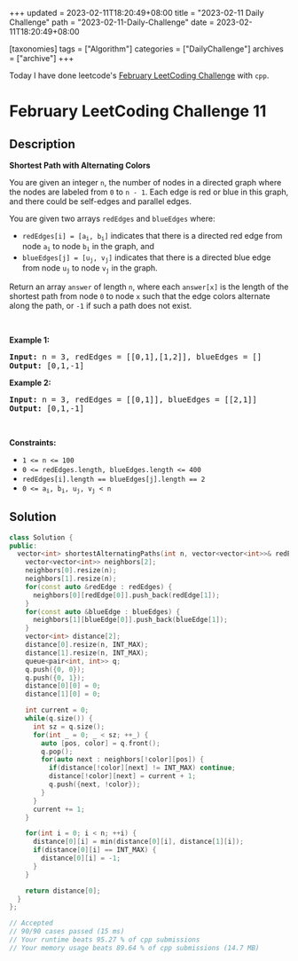 +++
updated = 2023-02-11T18:20:49+08:00
title = "2023-02-11 Daily Challenge"
path = "2023-02-11-Daily-Challenge"
date = 2023-02-11T18:20:49+08:00

[taxonomies]
tags = ["Algorithm"]
categories = ["DailyChallenge"]
archives = ["archive"]
+++

Today I have done leetcode's [February LeetCoding Challenge](https://leetcode.com/problems/shortest-path-with-alternating-colors/) with `cpp`.

<!-- more -->

# February LeetCoding Challenge 11

## Description

**Shortest Path with Alternating Colors**

<p>You are given an integer <code>n</code>, the number of nodes in a directed graph where the nodes are labeled from <code>0</code> to <code>n - 1</code>. Each edge is red or blue in this graph, and there could be self-edges and parallel edges.</p>

<p>You are given two arrays <code>redEdges</code> and <code>blueEdges</code> where:</p>

<ul>
	<li><code>redEdges[i] = [a<sub>i</sub>, b<sub>i</sub>]</code> indicates that there is a directed red edge from node <code>a<sub>i</sub></code> to node <code>b<sub>i</sub></code> in the graph, and</li>
	<li><code>blueEdges[j] = [u<sub>j</sub>, v<sub>j</sub>]</code> indicates that there is a directed blue edge from node <code>u<sub>j</sub></code> to node <code>v<sub>j</sub></code> in the graph.</li>
</ul>

<p>Return an array <code>answer</code> of length <code>n</code>, where each <code>answer[x]</code> is the length of the shortest path from node <code>0</code> to node <code>x</code> such that the edge colors alternate along the path, or <code>-1</code> if such a path does not exist.</p>

<p>&nbsp;</p>
<p><strong class="example">Example 1:</strong></p>

<pre>
<strong>Input:</strong> n = 3, redEdges = [[0,1],[1,2]], blueEdges = []
<strong>Output:</strong> [0,1,-1]
</pre>

<p><strong class="example">Example 2:</strong></p>

<pre>
<strong>Input:</strong> n = 3, redEdges = [[0,1]], blueEdges = [[2,1]]
<strong>Output:</strong> [0,1,-1]
</pre>

<p>&nbsp;</p>
<p><strong>Constraints:</strong></p>

<ul>
	<li><code>1 &lt;= n &lt;= 100</code></li>
	<li><code>0 &lt;= redEdges.length,&nbsp;blueEdges.length &lt;= 400</code></li>
	<li><code>redEdges[i].length == blueEdges[j].length == 2</code></li>
	<li><code>0 &lt;= a<sub>i</sub>, b<sub>i</sub>, u<sub>j</sub>, v<sub>j</sub> &lt; n</code></li>
</ul>


## Solution

``` cpp
class Solution {
public:
  vector<int> shortestAlternatingPaths(int n, vector<vector<int>>& redEdges, vector<vector<int>>& blueEdges) {
    vector<vector<int>> neighbors[2];
    neighbors[0].resize(n);
    neighbors[1].resize(n);
    for(const auto &redEdge : redEdges) {
      neighbors[0][redEdge[0]].push_back(redEdge[1]);
    }
    for(const auto &blueEdge : blueEdges) {
      neighbors[1][blueEdge[0]].push_back(blueEdge[1]);
    }
    vector<int> distance[2];
    distance[0].resize(n, INT_MAX);
    distance[1].resize(n, INT_MAX);
    queue<pair<int, int>> q;
    q.push({0, 0});
    q.push({0, 1});
    distance[0][0] = 0;
    distance[1][0] = 0;

    int current = 0;
    while(q.size()) {
      int sz = q.size();
      for(int _ = 0; _ < sz; ++_) {
        auto [pos, color] = q.front();
        q.pop();
        for(auto next : neighbors[!color][pos]) {
          if(distance[!color][next] != INT_MAX) continue;
          distance[!color][next] = current + 1;
          q.push({next, !color});
        }
      }
      current += 1;
    }

    for(int i = 0; i < n; ++i) {
      distance[0][i] = min(distance[0][i], distance[1][i]);
      if(distance[0][i] == INT_MAX) {
        distance[0][i] = -1;
      }
    }

    return distance[0];
  }
};

// Accepted
// 90/90 cases passed (15 ms)
// Your runtime beats 95.27 % of cpp submissions
// Your memory usage beats 89.64 % of cpp submissions (14.7 MB)
```
